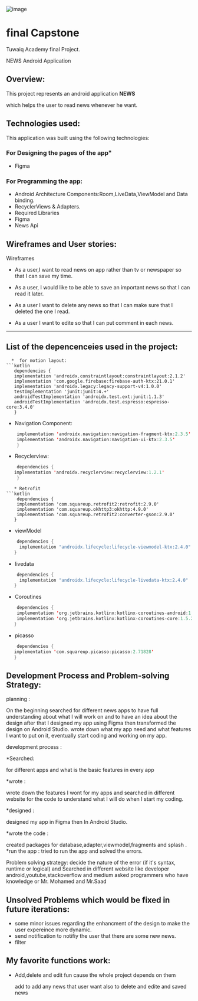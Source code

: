![image](https://user-images.githubusercontent.com/91452454/143868953-549a9960-66ae-44a3-9461-e9b9dedc83d7.png)


# final Capstone 


Tuwaiq Academy final Project.

NEWS Android Application

## Overview:



This project represents an android application **NEWS**


which helps the user to read news whenever he want.

## Technologies used:
This application was built using the following technologies:
### For Designing the pages of the app"
* Figma 
### For Programming the app:
* Android Architecture Components:Room,LiveData,ViewModel and Data binding.
* RecyclerViews & Adapters.
* Required Libraries
* Figma
* News Api


## Wireframes and User stories:

Wireframes


- As a user,I want to read news on app rather than tv or newspaper so that I can save my time.

- As a user, I would like to be able to save an important news so that I can read it later.

- As a user I want to delete any news so that I can make sure that I deleted the one I read.

- As a user I want to edite so that I can put comment in each news.
-------------------------------------------------------------------------
## List of the depencenceies used in the project:
 ```
   *  for motion layout:
 ```kotlin
    dependencies {
    implementation 'androidx.constraintlayout:constraintlayout:2.1.2'
    implementation 'com.google.firebase:firebase-auth-ktx:21.0.1'
    implementation 'androidx.legacy:legacy-support-v4:1.0.0'
    testImplementation 'junit:junit:4.+'
    androidTestImplementation 'androidx.test.ext:junit:1.1.3'
    androidTestImplementation 'androidx.test.espresso:espresso-core:3.4.0'
    }
```
   * Navigation Component:
```kotlin
    implementation 'androidx.navigation:navigation-fragment-ktx:2.3.5'
    implementation 'androidx.navigation:navigation-ui-ktx:2.3.5'
    }
```
   * Recyclerview:
```kotlin
    dependencies {
   implementation 'androidx.recyclerview:recyclerview:1.2.1'
    }
```
```
   * Retrofit
```kotlin
    dependencies {
    implementation 'com.squareup.retrofit2:retrofit:2.9.0'
    implementation 'com.squareup.okhttp3:okhttp:4.9.0'
    implementation 'com.squareup.retrofit2:converter-gson:2.9.0'
   }
```
   * viewModel
```kotlin
    dependencies {
     implementation "androidx.lifecycle:lifecycle-viewmodel-ktx:2.4.0"
   }
```
   * livedata
```kotlin
    dependencies {
     implementation "androidx.lifecycle:lifecycle-livedata-ktx:2.4.0"
   }
```
   * Coroutines
```kotlin
    dependencies {
    implementation 'org.jetbrains.kotlinx:kotlinx-coroutines-android:1.5.2'
    implementation 'org.jetbrains.kotlinx:kotlinx-coroutines-core:1.5.2'
   }
```
   * picasso
```kotlin
    dependencies {
   implementation 'com.squareup.picasso:picasso:2.71828'
   }
```

## Development Process and Problem-solving Strategy:

planning :

On the beginning searched for different news apps to have full understanding about what I will work on and to have an idea about the design after that I designed my app using Figma then transformed the design on Android Studio. wrote down what my app need and what features I want to put on it, eventually start coding and working on my app.

development process :

*Searched:

for different apps and what is the basic features in every app 

*wrote :

wrote down the features I wont for my apps and searched in different website for the code to understand what I will do when I start my coding. 

*designed :

designed my app in Figma then In Android Studio.

*wrote the code :

created packages for database,adapter,viewmodel,fragments and splash . *run the app : tried to run the app and solved the errors.

Problem solving strategy: decide the nature of the error (if it's syntax, runtime or logical) and Searched in different website like developer android,youtube,stackoverflow and medium asked programmers who have knowledge or Mr. Mohamed and Mr.Saad

## Unsolved Problems which would be fixed in future iterations:

* some minor issues regarding the enhancment of the design to make the user expereince more dynamic.
* send notification to notifiy the user that there are some new news.
* filter


## My favorite functions work:

* Add,delete and edit fun cause the whole project depends on them
 
    add  to add any news that user want also to delete and edite and saved news 

